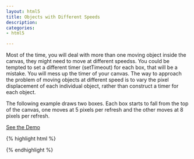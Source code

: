 ```yaml
---
layout: html5
title: Objects with Different Speeds
description: 
categories:
- html5

---
```


Most of the time, you will deal with more than one moving object inside the canvas, they might need to move at different speedss.  You could be tempted to set a different timer (setTimeout) for each box, that will be a mistake. You will mess up the timer of your canvas. The way to approach the problem of moving objects at different speed is to vary the pixel displacement of each individual object, rather than construct a timer for each object. 

The following example draws two boxes. Each box starts to fall from the top of the canvas, one moves at 5 pixels per refresh and the other moves at 8 pixels per refresh.



<a href='http://jsfiddle.net/tedhagos/gEjMD/embedded/result/' class='button'>See the Demo</a>

{% highlight html %}
<!DOCTYPE html>
<html>
<head>	
	<script>
	
  var c = null;
  var cx = null;
  var box = null;
  
  window.onload = function() {
    
    c = document.getElementById('mycanvas');
    cx = c.getContext('2d');
    box = new Box(5);
    box2 = new Box(8);
    box2.x = 70;
    
    update();
    
    function update() {
            
      cx.clearRect(0,0,c.width, c.height);
      cx.fillRect(box.x, box.y, box.width, box.height);
      cx.fillRect(box2.x, box2.y, box2.width, box2.height);
      box.y = box.y + box.speed;
      box2.y = box2.y  + box2.speed
      
      setTimeout(update,50);
    }
  }

  function Box(speed) {
    this.x = 0;
    this.y = 0;
    this.width = 50;
    this.height = 50;
    this.speed = speed;
  }
	</script>
</head>

<body>
  <canvas id='mycanvas' height='400' width='500'>
  </canvas>
</body>

</html>
{% endhighlight %}

